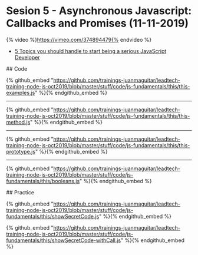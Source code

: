 # Sesion 5 - Asynchronous Javascript: Callbacks and Promises (11-11-2019) 

{% video %}https://vimeo.com/374894479{% endvideo %}

- [5 Topics you should handle to start being a serious JavaScript Developer](https://www.codementor.io/juanmagarrido/5-topics-you-should-handle-to-start-being-a-serious-javascript-developer-j2xw5m628)


## Code 

{% github_embed "https://github.com/trainings-juanmaguitar/leadtech-training-node-js-oct2019/blob/master/stuff/code/js-fundamentals/this/this-examples.js" %}{% endgithub_embed %}

---

{% github_embed "https://github.com/trainings-juanmaguitar/leadtech-training-node-js-oct2019/blob/master/stuff/code/js-fundamentals/this/this-method.js" %}{% endgithub_embed %}

---

{% github_embed "https://github.com/trainings-juanmaguitar/leadtech-training-node-js-oct2019/blob/master/stuff/code/js-fundamentals/this/this-prototype.js" %}{% endgithub_embed %}

---

{% github_embed "https://github.com/trainings-juanmaguitar/leadtech-training-node-js-oct2019/blob/master/stuff/code/js-fundamentals/this/booleans.js" %}{% endgithub_embed %}


## Practice

{% github_embed "https://github.com/trainings-juanmaguitar/leadtech-training-node-js-oct2019/blob/master/stuff/code/js-fundamentals/this/showSecretCode.js" %}{% endgithub_embed %}

{% github_embed "https://github.com/trainings-juanmaguitar/leadtech-training-node-js-oct2019/blob/master/stuff/code/js-fundamentals/this/showSecretCode-withCall.js" %}{% endgithub_embed %}
